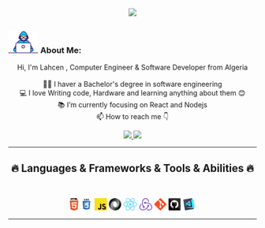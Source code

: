 
  <h1 align="center">
    <a href="https://git.io/typing-svg">
      <img src="https://readme-typing-svg.herokuapp.com?font=Fira+Code&pause=1000&width=435&lines=This+is+Lahcen+;Nice+To+Have+You+Here+%F0%9F%91%8B&center=true&size=30">
    </a>
  </h1>
    
  ###  <img src="/images/Developer.gif" alt="developer gif"  height="45px">  About Me:
  <p align="center">
    Hi, I'm Lahcen , Computer Engineer & Software Developer from Algeria
    <br>
    <br>
    👨‍🎓 I haver a Bachelor's degree in software engineering 
    <br>
    💻 I love Writing code, Hardware and learning anything about them 😊
    <br>
    📚 I’m currently focusing on React and Nodejs
    <br>
    📫 How to reach me 👇
  </p>
  <p align="center"> 

  <a href="https://www.linkedin.com/in/lahcenrahlaoui/">
    <img src="https://img.shields.io/badge/linkedin-%230077B5.svg?&style=for-the-badge&logo=linkedin&logoColor=white" height=28>
  </a> 

  <a href="mailto:lahcen.rahlaoui@gmail.com">
    <img src="https://img.shields.io/badge/Gmail-D14836?style=for-the-badge&logo=gmail&logoColor=white" height=28>

  </a>
  </p>
  <hr>
  <h2 align="center">🔥 Languages & Frameworks & Tools & Abilities 🔥</h2><br>
  <p align="center">
  <!--   <code><img title="C" height="25" src="images/c.svg"></code> -->
    <!-- <img title="C++" height="25" src="images/cpp.svg"> -->
    </code>
    <!-- <img title="Problem Solving" height="25" src="images/problemSolving.png"> -->
  <!--   <code><img title="C#" height="25" src="images/cSharp.svg"></code> -->
    <!-- <img title="Python" height="25" src="images/python-original.svg"> -->
    <!-- <img title="Numpy" height="25" src="images/numpy.svg"> -->
    <!-- <img title="Pandas" height="25" src="images/pandas.svg"> -->
    <!-- <img title="Matplotlib" height="25" src="images/matplotlib.svg"> -->
    <!-- <img title="Seaborn" height="25" src="images/seaborn.svg"> -->
    <!-- <img title="Scikit Learn" height="25" src="images/Scikit_learn.svg"> -->
    <img title="HTML5" height="25" src="images/html5.svg">
    <img title="CSS" height="25" src="images/css.svg">
    <img title="Javascript" height="25" src="images/javascript.svg">
    <img title="JSON" height="25" src="images/json.svg">
    <img title="React" height="25" src="images/React-icon.svg.png">
    <img title="Redux" height="25" src="images/redux-logo-vector.svg">
    <img title="Git" height="25" src="images/git-original.svg">
    <img title="GitHub" height="25" src="images/github.svg">
    <img title="Visual Studio Code" height="25" src="images/vscode.png">
  <!--   <code><img title="Microsoft Visual Studio" height="25" src="images/visualstudio.png"></code> -->
  </p>
  <hr>

  <!-- <h2 align="center">⚡ Stats ⚡</h2>
  <br> -->

  <!-- <p align="center">
    <a href="https://github.com/HalemoGPA/">
          <img width=325  src="https://github-readme-stats.vercel.app/api/top-langs/?username=HalemoGPA&hide=c%23,powershell,Mathematica,Ruby,Objective-C,Objective-C%2b%2b,Cuda&title_color=61dafb&text_color=ffffff&icon_color=61dafb&bg_color=20232a&langs_count=8&layout=compact&border_color=61dafb&hide_border=true" />
    </a>
  </p> -->

  <!-- <hr>
  <h2 align="center">💹 Most Popular Repos 💹</h2>
  <br>
  <p align="center">
  <a href="https://github.com/HalemoGPA/Learn-Js/">
          <img width=300 align="center" src="https://github-readme-stats.vercel.app/api/pin/?username=HalemoGPA&repo=Learn-Js&title_color=ffffff&text_color=c9cacc&icon_color=2bbc8a&bg_color=1d1f21" />
  </a>   
    
  <a href="https://github.com/HalemoGPA/Learn-CSS/">
    <img width=300 align="center" src="https://github-readme-stats.vercel.app/api/pin/?username=HalemoGPA&repo=Learn-CSS&title_color=ffffff&text_color=c9cacc&icon_color=2bbc8a&bg_color=1d1f21" />
  </a>

  </p>

  <hr>
  <p align="center">
        <a href="https://www.buymeacoffee.com/HalemoGPA" target="_blank" ><img src="https://www.buymeacoffee.com/assets/img/custom_images/orange_img.png" alt="HalemoGPA buy me a coffee" width="230"></a>
  </p> -->

  <!--
  <p  align="center">
  <img src="https://visitor-badge.laobi.icu/badge?page_id=HalemoGPA/HalemoGPA" alt="HalemoGPA"/>
  </p>
  -->
  <!-- <p align="center">
    <a href="https://www.github.com/HalemoGPA" target="_blank" rel="noreferrer"><img src="https://img.shields.io/github/followers/HalemoGPA?logo=github&style=for-the-badge&color=282b2f&labelColor=0d1117" alt="GitHub followers badge" /></a>
  </p> -->
  <!---
  HalemoGPA/HalemoGPA is a ✨ special ✨ repository because its `README.md` (this file) appears on your GitHub profile.
  You can click the Preview link to take a look at your changes.
  --->
